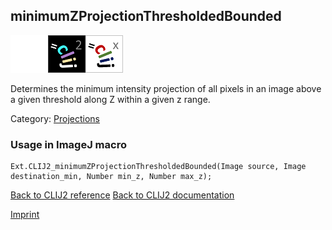 ## minimumZProjectionThresholdedBounded
<img src="images/mini_empty_logo.png"/><img src="images/mini_clij2_logo.png"/><img src="images/mini_clijx_logo.png"/>

Determines the minimum intensity projection of all pixels in an image above a given threshold along Z within a given z range.

Category: [Projections](https://clij.github.io/clij2-docs/reference__project)

### Usage in ImageJ macro
```
Ext.CLIJ2_minimumZProjectionThresholdedBounded(Image source, Image destination_min, Number min_z, Number max_z);
```


[Back to CLIJ2 reference](https://clij.github.io/clij2-docs/reference)
[Back to CLIJ2 documentation](https://clij.github.io/clij2-docs)

[Imprint](https://clij.github.io/imprint)
